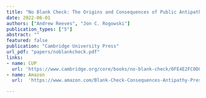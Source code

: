 ```yaml
---
title: "No Blank Check: The Origins and Consequences of Public Antipathy towards Presidential Power"
date: 2022-06-01
authors: ["Andrew Reeves", "Jon C. Rogowski"]
publication_types: ["5"]
abstract: ""
featured: false
publication: "Cambridge University Press"
url_pdf: "papers/noblankcheck.pdf"
links:
- name: CUP
  url: 'https://www.cambridge.org/core/books/no-blank-check/0FE4E2FC0D017DC70566FDFE94B89007'
- name: Amazon
  url:  'https://www.amazon.com/Blank-Check-Consequences-Antipathy-Presidential/dp/1107174309/'

---
```


